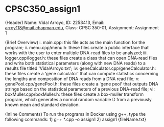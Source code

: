 # CPSC350_assign1

(Header) Name: Vidal Arroyo, ID: 2253413, Email: arroy118@mail.chapman.edu, Class: CPSC 350-01, Assignment: Assignment 1

(Brief Overview) i. main.cpp: this file acts as the main function for the program; ii. menu.cpp/menu.h: these files create a public interface that works with the user to enter multiple DNA-read files to be analyzed; iii. logger.cpp/logger.h: these files create a class that can open DNA-read files and write both statistical parameters (along with new DNA reads) to a results file titled 'VidalArroyo.txt'; iv: geneCalculator.cpp/geneCalculator.h: these files create a 'gene calculator' that can compute statistics concerning the lengths and composition of DNA reads from a DNA read file; v: genePool.cpp/genePool.h: these files create a 'gene pool' that outputs DNA strings based on the statistical parameters of a previous DNA-read file; vi: boxMuller.cpp/boxMuller.h: these files create a box-muller transform program, which generates a normal random variable D from a previously known mean and standard deviation.

(Inline Comments) To run the programs in Docker using g++, type the following commands: 1) g++ *.cpp -o assign1 2) assign1 {fileName.txt}
